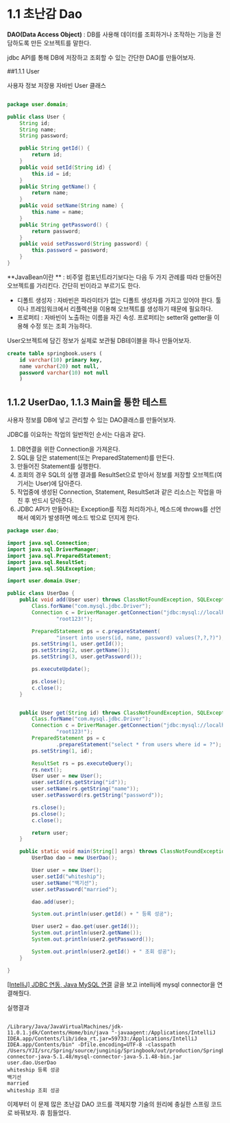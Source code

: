 # 1.1 초난감 Dao

**DAO(Data Access Object)** : DB를 사용해 데이터를 조회하거나 조작하는 기능을 전담하도록 만든 오브젝트를 말한다.

jdbc API를 통해 DB에 저장하고 조회할 수 있는 간단한 DAO를 만들어보자.

##1.1.1 User

사용자 정보 저장용 자바빈 User 클래스

```java

package user.domain;

public class User {
    String id;
    String name;
    String password;

    public String getId() {
        return id;
    }
    public void setId(String id) {
        this.id = id;
    }
    public String getName() {
        return name;
    }
    public void setName(String name) {
        this.name = name;
    }
    public String getPassword() {
        return password;
    }
    public void setPassword(String password) {
        this.password = password;
    }
}


```


**JavaBean이란 ** : 비주얼 컴포넌트라기보다는 다음 두 가지 관례를 따라 만들어진 오브젝트를 가리킨다. 간단히 빈이라고 부르기도 한다.
- 디폴트 생성자 : 자바빈은 파라미터가 없는 디폴트 생성자를 가지고 있어야 한다. 툴이나 프레임워크에서 리플렉션을 이용해 오브젝트를 생성하기 때문에 필요하다.
- 프로퍼티 : 자바빈이 노출하는 이름을 자긴 속성. 프로퍼티는 setter와 getter을 이용해 수정 또는 조회 가능하다.



User오브젝트에 담긴 정보가 실제로 보관될 DB테이블을 하나 만들어보자.

```sql
create table springbook.users (
	id varchar(10) primary key,
    name varchar(20) not null, 
    password varchar(10) not null
	)
```


## 1.1.2 UserDao, 1.1.3 Main을 통한 테스트
사용자 정보를 DB에 넣고 관리할 수 있는 DAO클래스를 만들어보자. 

JDBC를 이요하는 작업의 일반적인 순서는 다음과 같다.

1. DB연결을 위한 Connection을 가져온다.
2. SQL을 담은 statement(또는 PreparedStatement)를 만든다.
3. 만들어진 Statement를 실행한다.
4. 조회의 경우 SQL의 실행 결과를 ResultSet으로 받아서 정보를 저장할 오브젝트(여기서는 User)에 담아준다.
5. 작업중에 생성된 Connection, Statement, ResultSet과 같은 리소스는 작업을 마친 후 반드시 닫아준다.
6. JDBC API가 만들어내는 Exception를 직접 처리하거나, 메소드에 throws를 선언해서 예외가 발생하면 메소드 밖으로 던지게 한다.


```java
package user.dao;

import java.sql.Connection;
import java.sql.DriverManager;
import java.sql.PreparedStatement;
import java.sql.ResultSet;
import java.sql.SQLException;

import user.domain.User;

public class UserDao {
    public void add(User user) throws ClassNotFoundException, SQLException {
        Class.forName("com.mysql.jdbc.Driver");
        Connection c = DriverManager.getConnection("jdbc:mysql://localhost/springbook?useSSL=false", "root",
                "root123!");

        PreparedStatement ps = c.prepareStatement(
                "insert into users(id, name, password) values(?,?,?)");
        ps.setString(1, user.getId());
        ps.setString(2, user.getName());
        ps.setString(3, user.getPassword());

        ps.executeUpdate();

        ps.close();
        c.close();
    }


    public User get(String id) throws ClassNotFoundException, SQLException {
        Class.forName("com.mysql.jdbc.Driver");
        Connection c = DriverManager.getConnection("jdbc:mysql://localhost/springbook?useSSL=false", "root",
                "root123!");
        PreparedStatement ps = c
                .prepareStatement("select * from users where id = ?");
        ps.setString(1, id);

        ResultSet rs = ps.executeQuery();
        rs.next();
        User user = new User();
        user.setId(rs.getString("id"));
        user.setName(rs.getString("name"));
        user.setPassword(rs.getString("password"));

        rs.close();
        ps.close();
        c.close();

        return user;
    }

    public static void main(String[] args) throws ClassNotFoundException, SQLException {
        UserDao dao = new UserDao();

        User user = new User();
        user.setId("whiteship");
        user.setName("백기선");
        user.setPassword("married");

        dao.add(user);

        System.out.println(user.getId() + " 등록 성공");

        User user2 = dao.get(user.getId());
        System.out.println(user2.getName());
        System.out.println(user2.getPassword());

        System.out.println(user2.getId() + " 조회 성공");
    }

}


```

[[IntelliJ] JDBC 연동, Java MySQL 연결](https://whitepaek.tistory.com/18) 글을 보고 intellij에 mysql connector을 연결해줬다.



실행결과 


```console

/Library/Java/JavaVirtualMachines/jdk-11.0.1.jdk/Contents/Home/bin/java "-javaagent:/Applications/IntelliJ IDEA.app/Contents/lib/idea_rt.jar=59733:/Applications/IntelliJ IDEA.app/Contents/bin" -Dfile.encoding=UTF-8 -classpath /Users/YJI/src/Spring/source/junginig/Springbook/out/production/Springbook:/Users/YJI/src/mysql-connector-java-5.1.48/mysql-connector-java-5.1.48-bin.jar user.dao.UserDao
whiteship 등록 성공
백기선
married
whiteship 조회 성공
```


이제부터 이 문제 많은 초난감 DAO 코드를 객체지향 기술의 원리에 충실한 스프링 코드로 바꿔보자. 
휴 힘들었다.